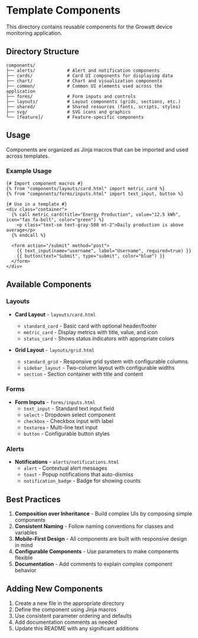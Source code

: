 # Template Components

This directory contains reusable components for the Growatt device monitoring application.

## Directory Structure

```
components/
├── alerts/            # Alert and notification components
├── cards/             # Card UI components for displaying data
├── chart/             # Chart and visualization components
├── common/            # Common UI elements used across the application
├── forms/             # Form inputs and controls
├── layouts/           # Layout components (grids, sections, etc.)
├── shared/            # Shared resources (fonts, scripts, styles)
├── svg/               # SVG icons and graphics
└── [feature]/         # Feature-specific components
```

## Usage

Components are organized as Jinja macros that can be imported and used across templates.

### Example Usage

```jinja
{# Import component macros #}
{% from "components/layouts/card.html" import metric_card %}
{% from "components/forms/inputs.html" import text_input, button %}

{# Use in a template #}
<div class="container">
  {% call metric_card(title="Energy Production", value="12.5 kWh", icon="fas fa-bolt", color="green") %}
    <p class="text-sm text-gray-500 mt-2">Daily production is above average</p>
  {% endcall %}
  
  <form action="/submit" method="post">
    {{ text_input(name="username", label="Username", required=true) }}
    {{ button(text="Submit", type="submit", color="blue") }}
  </form>
</div>
```

## Available Components

### Layouts

- **Card Layout** - `layouts/card.html`
  - `standard_card` - Basic card with optional header/footer
  - `metric_card` - Display metrics with title, value, and icon
  - `status_card` - Shows status indicators with appropriate colors

- **Grid Layout** - `layouts/grid.html`
  - `standard_grid` - Responsive grid system with configurable columns
  - `sidebar_layout` - Two-column layout with configurable widths
  - `section` - Section container with title and content

### Forms

- **Form Inputs** - `forms/inputs.html`
  - `text_input` - Standard text input field
  - `select` - Dropdown select component
  - `checkbox` - Checkbox input with label
  - `textarea` - Multi-line text input
  - `button` - Configurable button styles

### Alerts

- **Notifications** - `alerts/notifications.html`
  - `alert` - Contextual alert messages
  - `toast` - Popup notifications that auto-dismiss
  - `notification_badge` - Badge for showing counts

## Best Practices

1. **Composition over Inheritance** - Build complex UIs by composing simple components
2. **Consistent Naming** - Follow naming conventions for classes and variables
3. **Mobile-First Design** - All components are built with responsive design in mind
4. **Configurable Components** - Use parameters to make components flexible
5. **Documentation** - Add comments to explain complex component behavior

## Adding New Components

1. Create a new file in the appropriate directory
2. Define the component using Jinja macros
3. Use consistent parameter ordering and defaults
4. Add documentation comments as needed
5. Update this README with any significant additions 